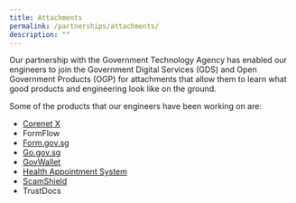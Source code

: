 ```yaml
---
title: Attachments
permalink: /partnerships/attachments/
description: ""
---
```

Our partnership with the Government Technology Agency has enabled our engineers to join the Government Digital Services (GDS) and Open Government Products (OGP) for attachments that allow them to learn what good products and engineering look like on the ground.

Some of the products that our engineers have been working on are:
* [Corenet X](https://www1.bca.gov.sg/regulatory-info/building-control/corenet-x)
* FormFlow
* [Form.gov.sg](https://form.gov.sg)
* [Go.gov.sg](https://go.gov.sg)
* [GovWallet](https://www.wallet.gov.sg/)
* [Health Appointment System](https://book.health.gov.sg/)
*  [ScamShield](https://www.scamshield.org.sg/)
*  TrustDocs